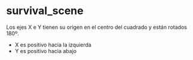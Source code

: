 # survival_scene

Los ejes X e Y tienen su origen en el centro del cuadrado y están rotados 180º.

* X es positivo hacia la izquierda
* Y es positivo hacia abajo